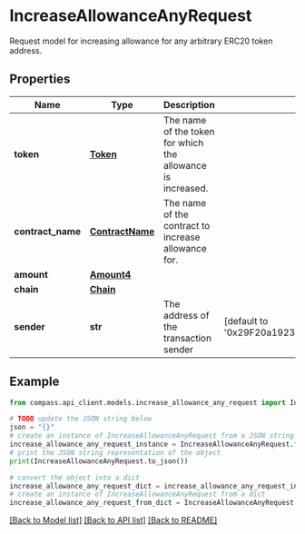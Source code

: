 # IncreaseAllowanceAnyRequest

Request model for increasing allowance for any arbitrary ERC20 token address.

## Properties

Name | Type | Description | Notes
------------ | ------------- | ------------- | -------------
**token** | [**Token**](Token.md) | The name of the token for which the allowance is increased. | 
**contract_name** | [**ContractName**](ContractName.md) | The name of the contract to increase allowance for. | 
**amount** | [**Amount4**](Amount4.md) |  | 
**chain** | [**Chain**](Chain.md) |  | 
**sender** | **str** | The address of the transaction sender | [default to '0x29F20a192328eF1aD35e1564aBFf4Be9C5ce5f7B']

## Example

```python
from compass.api_client.models.increase_allowance_any_request import IncreaseAllowanceAnyRequest

# TODO update the JSON string below
json = "{}"
# create an instance of IncreaseAllowanceAnyRequest from a JSON string
increase_allowance_any_request_instance = IncreaseAllowanceAnyRequest.from_json(json)
# print the JSON string representation of the object
print(IncreaseAllowanceAnyRequest.to_json())

# convert the object into a dict
increase_allowance_any_request_dict = increase_allowance_any_request_instance.to_dict()
# create an instance of IncreaseAllowanceAnyRequest from a dict
increase_allowance_any_request_from_dict = IncreaseAllowanceAnyRequest.from_dict(increase_allowance_any_request_dict)
```
[[Back to Model list]](../README.md#documentation-for-models) [[Back to API list]](../README.md#documentation-for-api-endpoints) [[Back to README]](../README.md)


